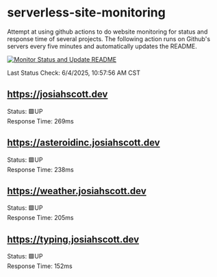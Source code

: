 # serverless-site-monitoring
Attempt at using github actions to do website monitoring for status and response time of several projects. The following action runs on Github's servers every five minutes and automatically updates the README.  

[![Monitor Status and Update README](https://github.com/JosiahSco/serverless-site-monitoring/actions/workflows/monitor.yaml/badge.svg)](https://github.com/JosiahSco/serverless-site-monitoring/actions/workflows/monitor.yaml)

Last Status Check: 6/4/2025, 10:57:56 AM CST

## https://josiahscott.dev
Status: 🟩UP  
Response Time: 269ms

## https://asteroidinc.josiahscott.dev
Status: 🟩UP  
Response Time: 238ms

## https://weather.josiahscott.dev
Status: 🟩UP  
Response Time: 205ms

## https://typing.josiahscott.dev
Status: 🟩UP  
Response Time: 152ms

